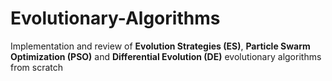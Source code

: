 # Evolutionary-Algorithms

Implementation and review of **Evolution Strategies (ES)**, **Particle Swarm Optimization (PSO)** and **Differential Evolution (DE)** evolutionary algorithms from scratch
